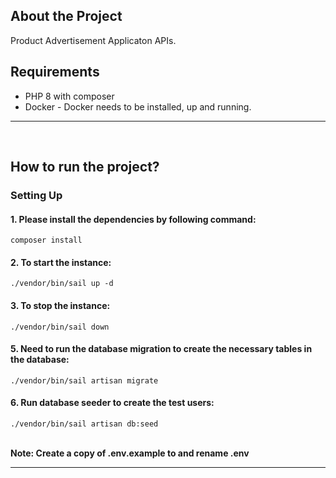 

## About the Project

Product Advertisement Applicaton APIs.

## Requirements
 * PHP 8 with composer
 * Docker - Docker needs to be installed, up and running.

<hr><br/>

## How to run the project?

### Setting Up

<h4>1. Please install the dependencies by following command:</h4>
<code>composer install</code>

<h4>2. To start the instance:</h4>
<code>./vendor/bin/sail up -d </code>

<h4>3. To stop the instance:</h4>
<code>./vendor/bin/sail down </code>

<h4>5. Need to run the database migration to create the necessary tables in the database:</h4>
<code>./vendor/bin/sail artisan migrate</code>

<h4>6. Run database seeder to create the test users:</h4>
<code>./vendor/bin/sail artisan db:seed</code><br/><br/>

**Note: Create a copy of .env.example to and rename .env**

<hr><br/>
